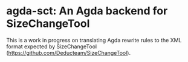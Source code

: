 agda-sct: An Agda backend for SizeChangeTool
============================================

This is a work in progress on translating Agda rewrite rules to the
XML format expected by SizeChangeTool
(https://github.com/Deducteam/SizeChangeTool).
